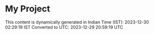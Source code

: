 # My Project

This content is dynamically generated in Indian Time (IST): 2023-12-30 02:29:19 IST
Converted to UTC: 2023-12-29 20:59:19 UTC
